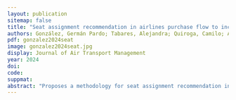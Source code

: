 ```yaml
---
layout: publication
sitemap: false
title: "Seat assignment recommendation in airlines purchase flow to increase ancillary revenue considering weight and balance constraints"
authors: González, Germán Pardo; Tabares, Alejandra; Quiroga, Camilo; Álvarez-Martínez, David
pdf: gonzalez2024seat
image: gonzalez2024seat.jpg
display: Journal of Air Transport Management
year: 2024
doi: 
code: 
suppmat: 
abstract: "Proposes a methodology for seat assignment recommendation in airline purchase flows to maximize revenue while ensuring weight and balance constraints."
---
```


